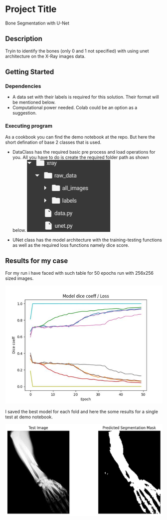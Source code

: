 # Project Title

Bone Segmentation with U-Net

## Description

Tryin to identify the bones (only 0 and 1 not specified) with using  unet architecture on the X-Ray images data.

## Getting Started

### Dependencies

* A data set with their labels is required for this solution. Their format will be mentioned below.
* Computational power needed. Colab could be an option as a suggestion.


### Executing program
As a cookbook you can find the demo notebook at the repo. But here the short defination of base 2 classes that is used.


* DataClass has the required basic pre process and load operations for you. All you have to do is create the required folder path as shown below.
![Folder path](media/path.png)

* UNet class has the model architecture with the training-testing functions as well as the required loss functions namely dice score.


## Results for my case

For my run i have faced with such table for 50 epochs run with 256x256 sized images.

![5 Fold](media/5fold.jpg)

I saved the best model for each fold and here the some results for a single test at demo notebook.

![Test](media/test.png)




